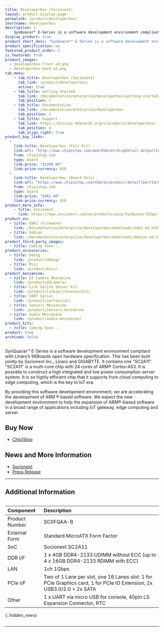 ```yaml
---
title: Developerbox (Socionext)
layout: product-display-page
permalink: /product/developerbox/
shortname: developerbox
description: |-
    SynQuacer™ E-Series is a software development environment compliant with Linaro’s 96Boards open hardware specification. This has been built jointly by Socionext Inc., Linaro and GIGABYTE. It contains one “SC2A11”
display_product: true
product_short_desc: "SynQuacer™ E-Series is a software development environment compliant with Linaro’s 96Boards open hardware specification. This has been built jointly by Socionext Inc., Linaro and GIGABYTE. It contains one “SC2A11”"
product_specification: ee
featured_product_order: 2
is_featured: true
product_images:
  - developerbox-front-sd.png
  - developerbox-back-sd.png
tab_menu:
    - tab_title: Developerbox (Socionext)
      tab_link: /product/developerbox/
      active: true
    - tab_title: Getting Started
      tab_link: /documentation/enterprise/developerbox/getting-started/
      tab_position: 1
    - tab_title: Documentation
      tab_link: /documentation/enterprise/developerbox
      tab_position: 2
    - tab_title: Support
      tab_link: https://discuss.96boards.org/c/products/developerbox/
      tab_position: 4
      tab_align_right: true 
product_buy_links:
  -
    link-title: Developerbox (Full Kit)
    link-url: "http://www.chip1stop.com/web/USA/en/dispDetail.do?partId=SOCI-0000001&cid=SOCIEB"
    from: chip1stop.com
    type: board
    link-price: "$1200.00"
    link-price-currency: USD
  -
    link-title: Developerbox (Board Only)
    link-url: "https://www.chip1stop.com/USA/en/product/detail?partId=SOCI-0000003&mpn=SC0FQAA-B-000"
    from: chip1stop.com 
    type: board
    link-price: "$462.00"
    link-price-currency: USD
product_more_info:
    - title: Socionext
      link: https://www.socionext.com/en/products/assp/SynQuacer/Edge/
product_os:
  - title: EDK2 (Firmware)
    link: /documentation/enterprise/developerbox/downloads/edk2.md.html
  - title: Debian
    link: /documentation/enterprise/developerbox/downloads/debian.md.html
product_third_party_images:
  - title: Coming Soon...
product_accessories:
  - title: Debug
    link: /product/debug/
  - title: Misc
    link: /product/misc/
product_mezzanine:
  - title: D3 Camera Mezzanine
    link: /product/d3camera/
  - title: Link Sprite Sensor Kit
    link: /product/linkspritesensorkit/
  - title: UART Serial
    link: /product/uartserial/
  - title: Sensors Mezzanine
    link: /product/sensors-mezzanine
  - title: Audio Mezzanine
    link: /product/audio-mezzanine/
product_kits:
  - title: Coming Soon...
product: true
archived: false
---
```

SynQuacer™ E-Series is a software development environment compliant with Linaro’s 96Boards open hardware specification. This has been built jointly by Socionext Inc., Linaro and GIGABYTE. It contains one “SC2A11”.
"SC2A11" is a multi-core chip with 24 cores of ARM® Cortex-A53. It is possible to construct a high integrated and low power consumption server system. It is so highly efficient chip that it supports from cloud computing to edge computing, which is the key to IoT era.

By providing this software development environment, we are accelerating the development of ARM ® based software. We expect the new development environment to help the expansion of ARM®-based software in a broad range of applications including IoT gateway, edge computing and server.

## Buy Now

- [Chip1Stop](http://www.chip1stop.com/web/USA/en/dispDetail.do?partId=SOCI-0000001&cid=SOCIEB)

## News and More Information

- [Socionext](https://www.socionext.com/en/products/assp/SynQuacer/Edge/)
- [Press Release](http://socionextus.com/pressreleases/96boards-compliant-synquacer-e-series/)

***

## Additional Information
<div style="overflow-x:scroll;" markdown="1">


|   Component          |   Description                                                                                    |
|:---------------------|:-------------------------------------------------------------------------------------------------|
| Product Number       | SC0FQAA-B                                                                                        |
| External Form        | Standard MicroATX Form Factor                                                                    |
| SoC                  | Socionext SC2A11                       |
| DDR I/F              | 1 x 4GB DDR4-2133 UDIMM without ECC (up to 4 x 16GB DDR4-2133 RDIMM with ECC)                    |
| LAN                  | 1ch 1Gbps                                                                                        |
| PCIe I/F             | Two of 1 Lane per slot, one 16 Lanes slot: 1 for PCIe Graphics card, 1 for PCIe IO Extension, 2x USB3.0/2.0 + 2x SATA                                                                                                             |
| Other                | 1 x UART via micro USB for console, 40pin LS Expansion Connector, RTC                            |
{:.hidden_rows}

</div>

***
